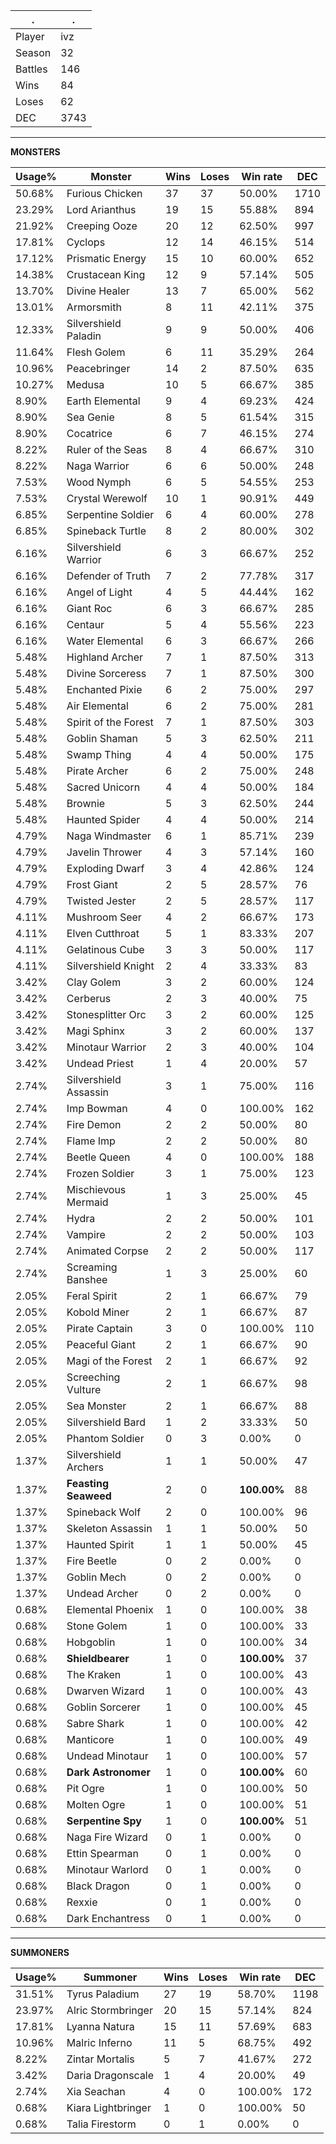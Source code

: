 .|.
|-|-
Player|ivz
Season|32
Battles|146
Wins|84
Loses|62
DEC|3743

---
**MONSTERS**

Usage%|Monster|Wins|Loses|Win rate|DEC|
-|-|-|-|-|-|
50.68%|Furious Chicken|37|37|50.00%|1710|
23.29%|Lord Arianthus|19|15|55.88%|894|
21.92%|Creeping Ooze|20|12|62.50%|997|
17.81%|Cyclops|12|14|46.15%|514|
17.12%|Prismatic Energy|15|10|60.00%|652|
14.38%|Crustacean King|12|9|57.14%|505|
13.70%|Divine Healer|13|7|65.00%|562|
13.01%|Armorsmith|8|11|42.11%|375|
12.33%|Silvershield Paladin|9|9|50.00%|406|
11.64%|Flesh Golem|6|11|35.29%|264|
10.96%|Peacebringer|14|2|87.50%|635|
10.27%|Medusa|10|5|66.67%|385|
8.90%|Earth Elemental|9|4|69.23%|424|
8.90%|Sea Genie|8|5|61.54%|315|
8.90%|Cocatrice|6|7|46.15%|274|
8.22%|Ruler of the Seas|8|4|66.67%|310|
8.22%|Naga Warrior|6|6|50.00%|248|
7.53%|Wood Nymph|6|5|54.55%|253|
7.53%|Crystal Werewolf|10|1|90.91%|449|
6.85%|Serpentine Soldier|6|4|60.00%|278|
6.85%|Spineback Turtle|8|2|80.00%|302|
6.16%|Silvershield Warrior|6|3|66.67%|252|
6.16%|Defender of Truth|7|2|77.78%|317|
6.16%|Angel of Light|4|5|44.44%|162|
6.16%|Giant Roc|6|3|66.67%|285|
6.16%|Centaur|5|4|55.56%|223|
6.16%|Water Elemental|6|3|66.67%|266|
5.48%|Highland Archer|7|1|87.50%|313|
5.48%|Divine Sorceress|7|1|87.50%|300|
5.48%|Enchanted Pixie|6|2|75.00%|297|
5.48%|Air Elemental|6|2|75.00%|281|
5.48%|Spirit of the Forest|7|1|87.50%|303|
5.48%|Goblin Shaman|5|3|62.50%|211|
5.48%|Swamp Thing|4|4|50.00%|175|
5.48%|Pirate Archer|6|2|75.00%|248|
5.48%|Sacred Unicorn|4|4|50.00%|184|
5.48%|Brownie|5|3|62.50%|244|
5.48%|Haunted Spider|4|4|50.00%|214|
4.79%|Naga Windmaster|6|1|85.71%|239|
4.79%|Javelin Thrower|4|3|57.14%|160|
4.79%|Exploding Dwarf|3|4|42.86%|124|
4.79%|Frost Giant|2|5|28.57%|76|
4.79%|Twisted Jester|2|5|28.57%|117|
4.11%|Mushroom Seer|4|2|66.67%|173|
4.11%|Elven Cutthroat|5|1|83.33%|207|
4.11%|Gelatinous Cube|3|3|50.00%|117|
4.11%|Silvershield Knight|2|4|33.33%|83|
3.42%|Clay Golem|3|2|60.00%|124|
3.42%|Cerberus|2|3|40.00%|75|
3.42%|Stonesplitter Orc|3|2|60.00%|125|
3.42%|Magi Sphinx|3|2|60.00%|137|
3.42%|Minotaur Warrior|2|3|40.00%|104|
3.42%|Undead Priest|1|4|20.00%|57|
2.74%|Silvershield Assassin|3|1|75.00%|116|
2.74%|Imp Bowman|4|0|100.00%|162|
2.74%|Fire Demon|2|2|50.00%|80|
2.74%|Flame Imp|2|2|50.00%|80|
2.74%|Beetle Queen|4|0|100.00%|188|
2.74%|Frozen Soldier|3|1|75.00%|123|
2.74%|Mischievous Mermaid|1|3|25.00%|45|
2.74%|Hydra|2|2|50.00%|101|
2.74%|Vampire|2|2|50.00%|103|
2.74%|Animated Corpse|2|2|50.00%|117|
2.74%|Screaming Banshee|1|3|25.00%|60|
2.05%|Feral Spirit|2|1|66.67%|79|
2.05%|Kobold Miner|2|1|66.67%|87|
2.05%|Pirate Captain|3|0|100.00%|110|
2.05%|Peaceful Giant|2|1|66.67%|90|
2.05%|Magi of the Forest|2|1|66.67%|92|
2.05%|Screeching Vulture|2|1|66.67%|98|
2.05%|Sea Monster|2|1|66.67%|88|
2.05%|Silvershield Bard|1|2|33.33%|50|
2.05%|Phantom Soldier|0|3|0.00%|0|
1.37%|Silvershield Archers|1|1|50.00%|47|
1.37%|**Feasting Seaweed**|2|0|**100.00%**|88|
1.37%|Spineback Wolf|2|0|100.00%|96|
1.37%|Skeleton Assassin|1|1|50.00%|50|
1.37%|Haunted Spirit|1|1|50.00%|45|
1.37%|Fire Beetle|0|2|0.00%|0|
1.37%|Goblin Mech|0|2|0.00%|0|
1.37%|Undead Archer|0|2|0.00%|0|
0.68%|Elemental Phoenix|1|0|100.00%|38|
0.68%|Stone Golem|1|0|100.00%|33|
0.68%|Hobgoblin|1|0|100.00%|34|
0.68%|**Shieldbearer**|1|0|**100.00%**|37|
0.68%|The Kraken|1|0|100.00%|43|
0.68%|Dwarven Wizard|1|0|100.00%|43|
0.68%|Goblin Sorcerer|1|0|100.00%|45|
0.68%|Sabre Shark|1|0|100.00%|42|
0.68%|Manticore|1|0|100.00%|49|
0.68%|Undead Minotaur|1|0|100.00%|57|
0.68%|**Dark Astronomer**|1|0|**100.00%**|60|
0.68%|Pit Ogre|1|0|100.00%|50|
0.68%|Molten Ogre|1|0|100.00%|51|
0.68%|**Serpentine Spy**|1|0|**100.00%**|51|
0.68%|Naga Fire Wizard|0|1|0.00%|0|
0.68%|Ettin Spearman|0|1|0.00%|0|
0.68%|Minotaur Warlord|0|1|0.00%|0|
0.68%|Black Dragon|0|1|0.00%|0|
0.68%|Rexxie|0|1|0.00%|0|
0.68%|Dark Enchantress|0|1|0.00%|0|

---
**SUMMONERS**

Usage%|Summoner|Wins|Loses|Win rate|DEC|
-|-|-|-|-|-|
31.51%|Tyrus Paladium|27|19|58.70%|1198|
23.97%|Alric Stormbringer|20|15|57.14%|824|
17.81%|Lyanna Natura|15|11|57.69%|683|
10.96%|Malric Inferno|11|5|68.75%|492|
8.22%|Zintar Mortalis|5|7|41.67%|272|
3.42%|Daria Dragonscale|1|4|20.00%|49|
2.74%|Xia Seachan|4|0|100.00%|172|
0.68%|Kiara Lightbringer|1|0|100.00%|50|
0.68%|Talia Firestorm|0|1|0.00%|0|
